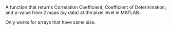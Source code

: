 A function that returns Correlation Coefficient, Coefficient of Determination, and p-value from 2 maps (xy data) at the pixel level in MATLAB.


Only works for arrays that have same size.
